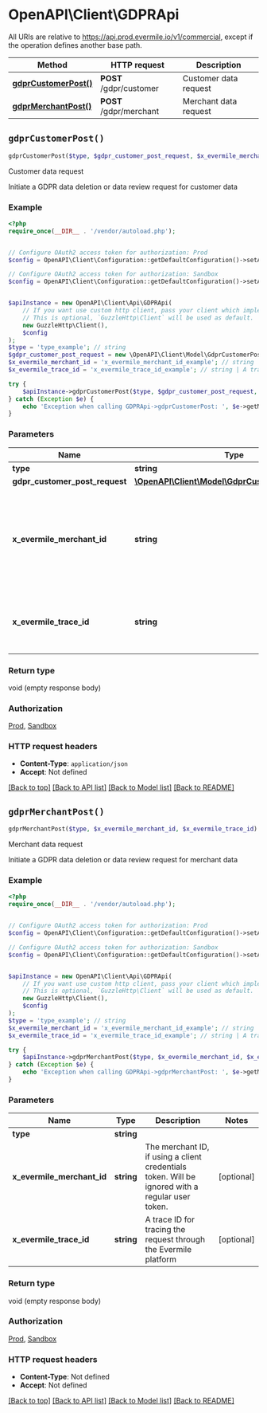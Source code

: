 # OpenAPI\Client\GDPRApi

All URIs are relative to https://api.prod.evermile.io/v1/commercial, except if the operation defines another base path.

| Method | HTTP request | Description |
| ------------- | ------------- | ------------- |
| [**gdprCustomerPost()**](GDPRApi.md#gdprCustomerPost) | **POST** /gdpr/customer | Customer data request |
| [**gdprMerchantPost()**](GDPRApi.md#gdprMerchantPost) | **POST** /gdpr/merchant | Merchant data request |


## `gdprCustomerPost()`

```php
gdprCustomerPost($type, $gdpr_customer_post_request, $x_evermile_merchant_id, $x_evermile_trace_id)
```

Customer data request

Initiate a GDPR data deletion or data review request for customer data

### Example

```php
<?php
require_once(__DIR__ . '/vendor/autoload.php');


// Configure OAuth2 access token for authorization: Prod
$config = OpenAPI\Client\Configuration::getDefaultConfiguration()->setAccessToken('YOUR_ACCESS_TOKEN');

// Configure OAuth2 access token for authorization: Sandbox
$config = OpenAPI\Client\Configuration::getDefaultConfiguration()->setAccessToken('YOUR_ACCESS_TOKEN');


$apiInstance = new OpenAPI\Client\Api\GDPRApi(
    // If you want use custom http client, pass your client which implements `GuzzleHttp\ClientInterface`.
    // This is optional, `GuzzleHttp\Client` will be used as default.
    new GuzzleHttp\Client(),
    $config
);
$type = 'type_example'; // string
$gdpr_customer_post_request = new \OpenAPI\Client\Model\GdprCustomerPostRequest(); // \OpenAPI\Client\Model\GdprCustomerPostRequest
$x_evermile_merchant_id = 'x_evermile_merchant_id_example'; // string | The merchant ID, if using a client credentials token. Will be ignored with a regular user token.
$x_evermile_trace_id = 'x_evermile_trace_id_example'; // string | A trace ID for tracing the request through the Evermile platform

try {
    $apiInstance->gdprCustomerPost($type, $gdpr_customer_post_request, $x_evermile_merchant_id, $x_evermile_trace_id);
} catch (Exception $e) {
    echo 'Exception when calling GDPRApi->gdprCustomerPost: ', $e->getMessage(), PHP_EOL;
}
```

### Parameters

| Name | Type | Description  | Notes |
| ------------- | ------------- | ------------- | ------------- |
| **type** | **string**|  | |
| **gdpr_customer_post_request** | [**\OpenAPI\Client\Model\GdprCustomerPostRequest**](../Model/GdprCustomerPostRequest.md)|  | |
| **x_evermile_merchant_id** | **string**| The merchant ID, if using a client credentials token. Will be ignored with a regular user token. | [optional] |
| **x_evermile_trace_id** | **string**| A trace ID for tracing the request through the Evermile platform | [optional] |

### Return type

void (empty response body)

### Authorization

[Prod](../../README.md#Prod), [Sandbox](../../README.md#Sandbox)

### HTTP request headers

- **Content-Type**: `application/json`
- **Accept**: Not defined

[[Back to top]](#) [[Back to API list]](../../README.md#endpoints)
[[Back to Model list]](../../README.md#models)
[[Back to README]](../../README.md)

## `gdprMerchantPost()`

```php
gdprMerchantPost($type, $x_evermile_merchant_id, $x_evermile_trace_id)
```

Merchant data request

Initiate a GDPR data deletion or data review request for merchant data

### Example

```php
<?php
require_once(__DIR__ . '/vendor/autoload.php');


// Configure OAuth2 access token for authorization: Prod
$config = OpenAPI\Client\Configuration::getDefaultConfiguration()->setAccessToken('YOUR_ACCESS_TOKEN');

// Configure OAuth2 access token for authorization: Sandbox
$config = OpenAPI\Client\Configuration::getDefaultConfiguration()->setAccessToken('YOUR_ACCESS_TOKEN');


$apiInstance = new OpenAPI\Client\Api\GDPRApi(
    // If you want use custom http client, pass your client which implements `GuzzleHttp\ClientInterface`.
    // This is optional, `GuzzleHttp\Client` will be used as default.
    new GuzzleHttp\Client(),
    $config
);
$type = 'type_example'; // string
$x_evermile_merchant_id = 'x_evermile_merchant_id_example'; // string | The merchant ID, if using a client credentials token. Will be ignored with a regular user token.
$x_evermile_trace_id = 'x_evermile_trace_id_example'; // string | A trace ID for tracing the request through the Evermile platform

try {
    $apiInstance->gdprMerchantPost($type, $x_evermile_merchant_id, $x_evermile_trace_id);
} catch (Exception $e) {
    echo 'Exception when calling GDPRApi->gdprMerchantPost: ', $e->getMessage(), PHP_EOL;
}
```

### Parameters

| Name | Type | Description  | Notes |
| ------------- | ------------- | ------------- | ------------- |
| **type** | **string**|  | |
| **x_evermile_merchant_id** | **string**| The merchant ID, if using a client credentials token. Will be ignored with a regular user token. | [optional] |
| **x_evermile_trace_id** | **string**| A trace ID for tracing the request through the Evermile platform | [optional] |

### Return type

void (empty response body)

### Authorization

[Prod](../../README.md#Prod), [Sandbox](../../README.md#Sandbox)

### HTTP request headers

- **Content-Type**: Not defined
- **Accept**: Not defined

[[Back to top]](#) [[Back to API list]](../../README.md#endpoints)
[[Back to Model list]](../../README.md#models)
[[Back to README]](../../README.md)
